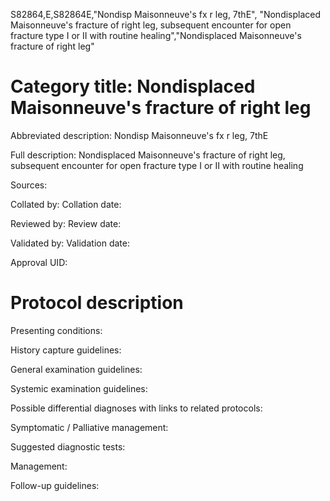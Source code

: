 S82864,E,S82864E,"Nondisp Maisonneuve's fx r leg, 7thE", "Nondisplaced Maisonneuve's fracture of right leg, subsequent encounter for open fracture type I or II with routine healing","Nondisplaced Maisonneuve's fracture of right leg"
# Category title: Nondisplaced Maisonneuve's fracture of right leg

Abbreviated description: Nondisp Maisonneuve's fx r leg, 7thE

Full description: Nondisplaced Maisonneuve's fracture of right leg, subsequent encounter for open fracture type I or II with routine healing

Sources:

Collated by:
Collation date:

Reviewed by:
Review date:

Validated by:
Validation date:

Approval UID:

# Protocol description

Presenting conditions:

History capture guidelines:

General examination guidelines:

Systemic examination guidelines:

Possible differential diagnoses with links to related protocols:

Symptomatic / Palliative management:

Suggested diagnostic tests:

Management:

Follow-up guidelines:
